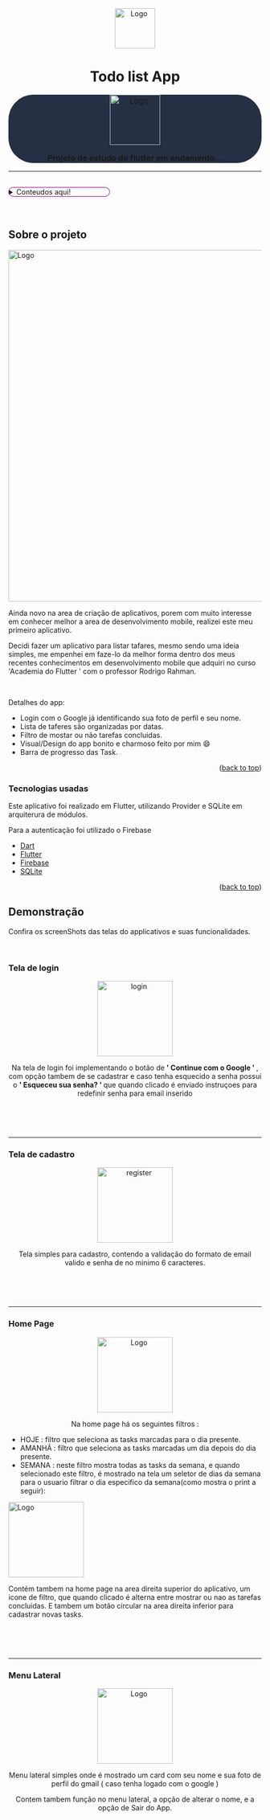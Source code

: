 <div align="center">


  <a>
    <img src="assets\logo.png" alt="Logo" width="80" height="80">
  </a>

# Todo list App

<div style=
"background-color: #263044;
 border-radius: 50px;
 font-size: 16px;
 ">

  <a>
    <img src="https://i.pinimg.com/originals/e4/26/70/e426702edf874b181aced1e2fa5c6cde.gif" alt="Logo" width="100">
  </a>
<p><strong>Projeto de estudo de flutter em andamento...</strong></p>
</div>

<hr>
<br>

<div align="left"> 
<details style="
  border: solid 1px purple;
  border-radius: 10px;
  width: 200px;
  ">
  <summary>Conteudos aqui!</summary>
  <ol>
    <li>
      <a href="#about">Sobre o projeto</a>
      <ul>
        <li><a href="#built-with">Tecnologias usadas</a></li>
      </ul>
    </li>
    <li>
      <a href="#demo">Demonstração</a>
      <ul>
        <li><a href="#login">Tela de login</a></li>
        <li><a href="#register">Tela de cadastro</a></li>
        <li><a href="#homePage">Home Page</a></li>
        <li><a href="#Drawer">Menu Lateral</a></li>
      </ul>
    </li>
    <li><a href="#contact">Contato</a></li>
  </ol>
</details>
</div>
<br>
<br>
</div>

<div id="about"></div>

## Sobre o projeto

  <a>
    <img src="assets\screenshots\TodoApp.png" alt="Logo" width="700" height="auto">
  </a>

Ainda novo na area de criação de aplicativos, porem com muito interesse em conhecer melhor a area de desenvolvimento mobile, realizei este meu primeiro aplicativo.

Decidi fazer um aplicativo para listar tafares, mesmo sendo uma ideia simples, me empenhei em faze-lo da melhor forma dentro dos meus recentes conhecimentos em desenvolvimento mobile que adquiri no curso 'Academia do Flutter ' com o professor Rodrigo Rahman.

<br>

Detalhes do app:
* Login com o Google já identificando sua foto de perfil e seu nome.
* Lista de taferes são organizadas por datas.
* Filtro de mostar ou não tarefas concluidas.
* Visual/Design do app bonito e charmoso feito por mim :smile:
* Barra de progresso das Task.


<p align="right">(<a href="#top">back to top</a>)</p>

 

<div id="built-with"></div>

### Tecnologias usadas

Este aplicativo foi realizado em Flutter, utilizando Provider e SQLite em arquiterura de módulos.

Para a autenticação foi utilizado o Firebase

* [Dart](https://dart.dev)
* [Flutter](https://flutter.dev/)
* [Firebase](https://firebase.google.com/)
* [SQLite](https://www.sqlite.org/)

<p align="right">(<a href="#top">back to top</a>)</p>

<div id="demo"></div>

## Demonstração

Confira os screenShots das telas do applicativos e suas funcionalidades.

<br>

<div id="login"></div>

### Tela de login

<div align="center">
<a>
    <img src="assets\screenshots\login.jpeg" alt="login" width="150" height="auto">
</a>

<p> Na tela de login foi implementando o botão de <strong> ' Continue com o Google ' </strong>, com opção tambem de se cadastrar e caso tenha esquecido a senha possui o <strong> ' Esqueceu sua senha? ' </strong> que quando clicado é enviado instruçoes para redefinir senha para email inserido </p>

 </div>

 <br>
 <br>
 <br>
 <hr>

 <div id="register"></div>

 ### Tela de cadastro

 <div align="center">
<a>
    <img src="assets\screenshots\register_print.jpeg" alt="register" width="150" height="auto">
</a>

<p> Tela simples para cadastro, contendo a validação do formato de email valido e senha de no minimo 6 caracteres. </p>

 </div>

 <br>
 <br>
 <br>
 <hr>

 <div id="homePage"></div>

 ### Home Page

 <div align="center">
<a>
    <img src="assets\screenshots\print-homePage.jpeg" alt="Logo" width="150" height="auto">
</a>

<p>Na home page há os seguintes filtros :  </p>
 </div>

 * HOJE : filtro que seleciona as tasks marcadas para o dia presente.
 * AMANHÃ : filtro que seleciona as tasks marcadas um dia depois do dia presente.
 * SEMANA : neste filtro mostra todas as tasks da semana, e quando selecionado este filtro, é mostrado na tela um seletor de dias da semana para o usuario filtrar o dia especifico da semana(como mostra o print a seguir): 


<a>
    <img src="assets\screenshots\print_homePage_Semana.jpeg" alt="Logo" width="150" height="auto">
</a>

Contém tambem na home page na area direita superior do aplicativo, um icone de filtro, que quando clicado é alterna entre mostrar ou nao as tarefas concluidas.
E tambem um botão circular na area direita inferior para cadastrar novas tasks.


<br>
 <br>
 <br>
 <hr>

 <div id="Drawer"></div>

 ### Menu Lateral

 <div align="center">
<a>
    <img src="assets\screenshots\print_drawer.jpeg" alt="Logo" width="150" height="auto">
</a>

<p> Menu lateral simples onde é mostrado um card com seu nome e sua foto de perfil do gmail ( caso tenha logado com o google ) </p>
<p>Contem tambem função no menu lateral, a opção de alterar o nome, e a opção de Sair do App.</p>

 </div>


